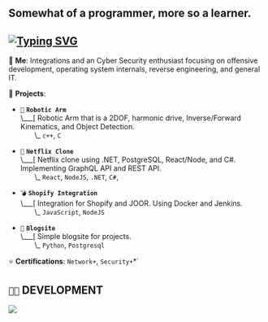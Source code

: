 ## Somewhat of a programmer, more so a learner.

## [![Typing SVG](https://readme-typing-svg.demolab.com?font=Terminess+Nerd+Font+Mono&duration=1999&pause=403&color=49F7B6FD&center=true&random=true&width=540&height=40&lines=Work+-%3E+Robotic+Arm;Work+-%3E+Blogsite;Work+-%3E+Network%2B;Work+-%3E+Security%2B;Work+-%3E+Shopify+Integration)](https://git.io/typing-svg)


💬 **Me**: Integrations and an Cyber Security enthusiast focusing on offensive development, operating system internals, reverse engineering, and general IT.

🌱 **Projects**:

- `🦾` **`Robotic Arm`**<br>
\\___[ Robotic Arm that is a 2DOF, harmonic drive, Inverse/Forward Kinematics, and Object Detection.<br>
&nbsp;&nbsp;&nbsp;&nbsp;&nbsp;&nbsp;&nbsp;\\\_ `c++`, `C`

- `🦾` **`Netflix Clone`**<br>
\\___[ Netflix clone using .NET, PostgreSQL, React/Node, and C#. Implementing GraphQL API and REST API.<br>
&nbsp;&nbsp;&nbsp;&nbsp;&nbsp;&nbsp;&nbsp;\\\_ `React`, `NodeJS`, `.NET`, `C#`,

- `💣` **`Shopify Integration`**<br>
\\___[ Integration for Shopify and JOOR. Using Docker and Jenkins.<br>
&nbsp;&nbsp;&nbsp;&nbsp;&nbsp;&nbsp;&nbsp;\\\_ `JavaScript`, `NodeJS`

- `🐧` **`Blogsite`**<br>
\\___[ Simple blogsite for projects.<br>
&nbsp;&nbsp;&nbsp;&nbsp;&nbsp;&nbsp;&nbsp;\\\_ `Python`, `Postgresql`

⭐ **Certifications**: `Network+`, `Security+`*`

## `👨‍💻` DEVELOPMENT
[![](https://skillicons.dev/icons?i=c,cpp,python,javascript,nodejs,bash,powershell,visualstudio,vscode,windows,github,docker)](https://skillicons.dev)

